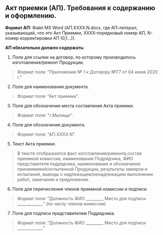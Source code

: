 ## Акт приемки (АП). Требования к содержанию и оформлению.

**Формат АП:** Файл MS Word (АП.XXXX.N.docx, где АП-литерал, указывающий, что это Акт Приемки, XXXX-порядковый номер АП, N-номер корректировки АП (0,1...)).

**АП обязательно должен содержать:**

1.    Поле для ссылки на договор, по которому производилось изготовление/ремонт Продукции.
>Формат поля: "Приложение № 1 к Договору №77 от 04 июня 2020 г."

2.    Поле для наименования документа.
>Формат поля: "Акт приемки".

3.    Поле для обозначения места составления Акта приемки.
>Формат поля: "г.Мытищи".

4.    Поле для обозначения документа.
>Формат поля: "АП.XXXX.N".

5.    Текст Акта приемки.
>В тексте отображается факт изготовления/ремонта,состав приемной комиссии, наименование Подрядчика, ФИО представителя подрядчика, наименование и обозначение принимаемой/испытанной Продукции, результаты замеров и испытаний, выводы о надлежащем/ненадлежащем выполнении работ, замечания и предложения. 

6.    Поле для перечисления членов приемной комиссии и подписи.
>Формат поля: "Должность  ФИО  _________ Место для подписи _____________" (по числу членов комиссии)

7.    Поле для подписи представителем Подрядчика.
>Формат поля: "Должность  ФИО  _________ Место для подписи _____________"



